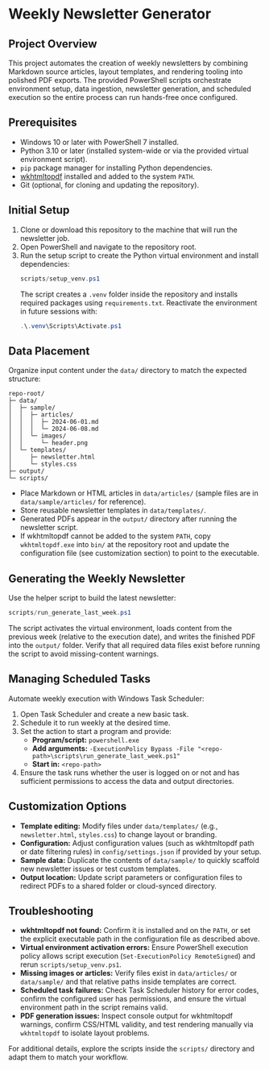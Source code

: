 # Weekly Newsletter Generator

## Project Overview
This project automates the creation of weekly newsletters by combining Markdown source articles, layout templates, and rendering tooling into polished PDF exports. The provided PowerShell scripts orchestrate environment setup, data ingestion, newsletter generation, and scheduled execution so the entire process can run hands-free once configured.

## Prerequisites
- Windows 10 or later with PowerShell 7 installed.
- Python 3.10 or later (installed system-wide or via the provided virtual environment script).
- `pip` package manager for installing Python dependencies.
- [wkhtmltopdf](https://wkhtmltopdf.org/downloads.html) installed and added to the system `PATH`.
- Git (optional, for cloning and updating the repository).

## Initial Setup
1. Clone or download this repository to the machine that will run the newsletter job.
2. Open PowerShell and navigate to the repository root.
3. Run the setup script to create the Python virtual environment and install dependencies:
   ```powershell
   scripts/setup_venv.ps1
   ```
   The script creates a `.venv` folder inside the repository and installs required packages using `requirements.txt`. Reactivate the environment in future sessions with:
   ```powershell
   .\.venv\Scripts\Activate.ps1
   ```

## Data Placement
Organize input content under the `data/` directory to match the expected structure:
```
repo-root/
├─ data/
│  ├─ sample/
│  │  ├─ articles/
│  │  │  ├─ 2024-06-01.md
│  │  │  └─ 2024-06-08.md
│  │  └─ images/
│  │     └─ header.png
│  └─ templates/
│     ├─ newsletter.html
│     └─ styles.css
├─ output/
└─ scripts/
```
- Place Markdown or HTML articles in `data/articles/` (sample files are in `data/sample/articles/` for reference).
- Store reusable newsletter templates in `data/templates/`.
- Generated PDFs appear in the `output/` directory after running the newsletter script.
- If wkhtmltopdf cannot be added to the system `PATH`, copy `wkhtmltopdf.exe` into `bin/` at the repository root and update the configuration file (see customization section) to point to the executable.

## Generating the Weekly Newsletter
Use the helper script to build the latest newsletter:
```powershell
scripts/run_generate_last_week.ps1
```
The script activates the virtual environment, loads content from the previous week (relative to the execution date), and writes the finished PDF into the `output/` folder. Verify that all required data files exist before running the script to avoid missing-content warnings.

## Managing Scheduled Tasks
Automate weekly execution with Windows Task Scheduler:
1. Open Task Scheduler and create a new basic task.
2. Schedule it to run weekly at the desired time.
3. Set the action to start a program and provide:
   - **Program/script:** `powershell.exe`
   - **Add arguments:** `-ExecutionPolicy Bypass -File "<repo-path>\scripts\run_generate_last_week.ps1"`
   - **Start in:** `<repo-path>`
4. Ensure the task runs whether the user is logged on or not and has sufficient permissions to access the data and output directories.

## Customization Options
- **Template editing:** Modify files under `data/templates/` (e.g., `newsletter.html`, `styles.css`) to change layout or branding.
- **Configuration:** Adjust configuration values (such as wkhtmltopdf path or date filtering rules) in `config/settings.json` if provided by your setup.
- **Sample data:** Duplicate the contents of `data/sample/` to quickly scaffold new newsletter issues or test custom templates.
- **Output location:** Update script parameters or configuration files to redirect PDFs to a shared folder or cloud-synced directory.

## Troubleshooting
- **wkhtmltopdf not found:** Confirm it is installed and on the `PATH`, or set the explicit executable path in the configuration file as described above.
- **Virtual environment activation errors:** Ensure PowerShell execution policy allows script execution (`Set-ExecutionPolicy RemoteSigned`) and rerun `scripts/setup_venv.ps1`.
- **Missing images or articles:** Verify files exist in `data/articles/` or `data/sample/` and that relative paths inside templates are correct.
- **Scheduled task failures:** Check Task Scheduler history for error codes, confirm the configured user has permissions, and ensure the virtual environment path in the script remains valid.
- **PDF generation issues:** Inspect console output for wkhtmltopdf warnings, confirm CSS/HTML validity, and test rendering manually via `wkhtmltopdf` to isolate layout problems.

For additional details, explore the scripts inside the `scripts/` directory and adapt them to match your workflow.
